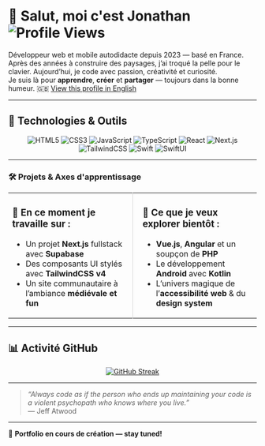 
# 👋 Salut, moi c'est Jonathan ![Profile Views](https://komarev.com/ghpvc/?username=LouGabian&style=flat-square&color=brightgreen)

Développeur web et mobile autodidacte depuis 2023 — basé en France.  
Après des années à construire des paysages, j’ai troqué la pelle pour le clavier. Aujourd’hui, je code avec passion, créativité et curiosité.  
Je suis là pour **apprendre**, **créer** et **partager** — toujours dans la bonne humeur. 🇬🇧 [View this profile in English](./README.en.md)

---

## 🧰 Technologies & Outils

<div align="center">
<div>
  
![HTML5](https://img.shields.io/badge/html5-%23E34F26.svg?&style=for-the-badge&logo=html5&logoColor=white)
![CSS3](https://img.shields.io/badge/css3-%231572B6.svg?&style=for-the-badge&logo=css3&logoColor=white)
![JavaScript](https://img.shields.io/badge/javascript-%23323330.svg?&style=for-the-badge&logo=javascript&logoColor=%23F7DF1E)
![TypeScript](https://img.shields.io/badge/typescript-%23007ACC.svg?&style=for-the-badge&logo=typescript&logoColor=white)
![React](https://img.shields.io/badge/react-%2320232a.svg?&style=for-the-badge&logo=react&logoColor=%2361DAFB)
![Next.js](https://img.shields.io/badge/Next.js-black?style=for-the-badge&logo=next.js&logoColor=white)
![TailwindCSS](https://img.shields.io/badge/tailwindcss-%2338B2AC.svg?&style=for-the-badge&logo=tailwind-css&logoColor=white)
![Swift](https://img.shields.io/badge/swift-%23FA7343.svg?&style=for-the-badge&logo=swift&logoColor=white)
![SwiftUI](https://img.shields.io/badge/swiftUI-lightblue.svg?&style=for-the-badge)

</div>

</div>

---

### 🛠️ Projets & Axes d'apprentissage

<div align="center">

<table>
  <tr>
    <td valign="top" width="50%" style="border-right:1px solid lightgray; padding-right: 20px;">

### 🔧 En ce moment je travaille sur :

- Un projet **Next.js** fullstack avec **Supabase**
- Des composants UI stylés avec **TailwindCSS v4**
- Un site communautaire à l’ambiance **médiévale et fun**

</td>
    <td valign="top" width="50%" style="padding-left: 20px;">

### 🔬 Ce que je veux explorer bientôt :

- **Vue.js**, **Angular** et un soupçon de **PHP**
- Le développement **Android** avec **Kotlin**
- L’univers magique de l’**accessibilité web** & du **design system**

</td>
  </tr>
</table>

</div>

---

## 📊 Activité GitHub

<div align="center">

[![GitHub Streak](https://streak-stats.demolab.com?user=LouGabian&theme=onedark-duo&hide_border=true&border_radius=5.7&locale=fr&mode=weekly)](https://git.io/streak-stats)

</div>

---

> _“Always code as if the person who ends up maintaining your code is a violent psychopath who knows where you live.”_  
> — Jeff Atwood

---

🧭 **Portfolio en cours de création — stay tuned!**
